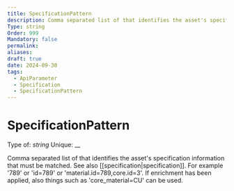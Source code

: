 ```yaml
---
title: SpecificationPattern
description: Comma separated list of that identifies the asset's specification information that must be matched. See also [[specification|specification]]. For example '789' or 'id=789' or 'material.id=789,core.id=3'. If enrichment has been applied, also things such as 'core_material=CU' can be used.
Type: string
Order: 999
Mandatory: false
permalink: 
aliases: 
draft: true
date: 2024-09-30
tags:
  - ApiParameter
  - Specification
  - SpecificationPattern
---
```

# SpecificationPattern

Type of: _string_
Unique: __

Comma separated list of that identifies the asset's specification information that must be matched. See also [[specification|specification]]. For example '789' or 'id=789' or 'material.id=789,core.id=3'. If enrichment has been applied, also things such as 'core_material=CU' can be used.

